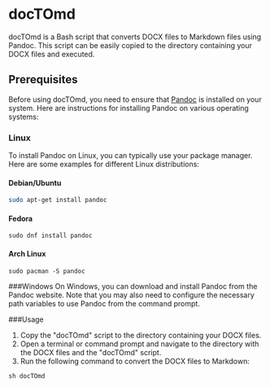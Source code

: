 # docTOmd

docTOmd is a Bash script that converts DOCX files to Markdown files using Pandoc. This script can be easily copied to the directory containing your DOCX files and executed.

## Prerequisites

Before using docTOmd, you need to ensure that [Pandoc](https://pandoc.org/) is installed on your system. Here are instructions for installing Pandoc on various operating systems:

### Linux

To install Pandoc on Linux, you can typically use your package manager. Here are some examples for different Linux distributions:

#### Debian/Ubuntu

```bash
sudo apt-get install pandoc
```
#### Fedora
```
sudo dnf install pandoc
```
#### Arch Linux
```
sudo pacman -S pandoc

```

###Windows
On Windows, you can download and install Pandoc from the Pandoc website. Note that you may also need to configure the necessary path variables to use Pandoc from the command prompt.

###Usage

1. Copy the "docTOmd" script to the directory containing your DOCX files.
2. Open a terminal or command prompt and navigate to the directory with the DOCX files and the "docTOmd" script.
3. Run the following command to convert the DOCX files to Markdown:
```
sh docTOmd
```